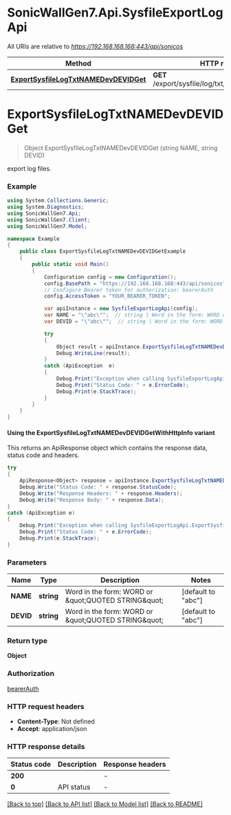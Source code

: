 # SonicWallGen7.Api.SysfileExportLogApi

All URIs are relative to *https://192.168.168.168:443/api/sonicos*

| Method | HTTP request | Description |
|--------|--------------|-------------|
| [**ExportSysfileLogTxtNAMEDevDEVIDGet**](SysfileExportLogApi.md#exportsysfilelogtxtnamedevdevidget) | **GET** /export/sysfile/log/txt/{NAME}/dev/{DEVID} |  |

<a id="exportsysfilelogtxtnamedevdevidget"></a>
# **ExportSysfileLogTxtNAMEDevDEVIDGet**
> Object ExportSysfileLogTxtNAMEDevDEVIDGet (string NAME, string DEVID)



export log files.

### Example
```csharp
using System.Collections.Generic;
using System.Diagnostics;
using SonicWallGen7.Api;
using SonicWallGen7.Client;
using SonicWallGen7.Model;

namespace Example
{
    public class ExportSysfileLogTxtNAMEDevDEVIDGetExample
    {
        public static void Main()
        {
            Configuration config = new Configuration();
            config.BasePath = "https://192.168.168.168:443/api/sonicos";
            // Configure Bearer token for authorization: bearerAuth
            config.AccessToken = "YOUR_BEARER_TOKEN";

            var apiInstance = new SysfileExportLogApi(config);
            var NAME = "\"abc\"";  // string | Word in the form: WORD or \"QUOTED STRING\" (default to "abc")
            var DEVID = "\"abc\"";  // string | Word in the form: WORD or \"QUOTED STRING\" (default to "abc")

            try
            {
                Object result = apiInstance.ExportSysfileLogTxtNAMEDevDEVIDGet(NAME, DEVID);
                Debug.WriteLine(result);
            }
            catch (ApiException  e)
            {
                Debug.Print("Exception when calling SysfileExportLogApi.ExportSysfileLogTxtNAMEDevDEVIDGet: " + e.Message);
                Debug.Print("Status Code: " + e.ErrorCode);
                Debug.Print(e.StackTrace);
            }
        }
    }
}
```

#### Using the ExportSysfileLogTxtNAMEDevDEVIDGetWithHttpInfo variant
This returns an ApiResponse object which contains the response data, status code and headers.

```csharp
try
{
    ApiResponse<Object> response = apiInstance.ExportSysfileLogTxtNAMEDevDEVIDGetWithHttpInfo(NAME, DEVID);
    Debug.Write("Status Code: " + response.StatusCode);
    Debug.Write("Response Headers: " + response.Headers);
    Debug.Write("Response Body: " + response.Data);
}
catch (ApiException e)
{
    Debug.Print("Exception when calling SysfileExportLogApi.ExportSysfileLogTxtNAMEDevDEVIDGetWithHttpInfo: " + e.Message);
    Debug.Print("Status Code: " + e.ErrorCode);
    Debug.Print(e.StackTrace);
}
```

### Parameters

| Name | Type | Description | Notes |
|------|------|-------------|-------|
| **NAME** | **string** | Word in the form: WORD or \&quot;QUOTED STRING\&quot; | [default to &quot;abc&quot;] |
| **DEVID** | **string** | Word in the form: WORD or \&quot;QUOTED STRING\&quot; | [default to &quot;abc&quot;] |

### Return type

**Object**

### Authorization

[bearerAuth](../README.md#bearerAuth)

### HTTP request headers

 - **Content-Type**: Not defined
 - **Accept**: application/json


### HTTP response details
| Status code | Description | Response headers |
|-------------|-------------|------------------|
| **200** |  |  -  |
| **0** | API status |  -  |

[[Back to top]](#) [[Back to API list]](../README.md#documentation-for-api-endpoints) [[Back to Model list]](../README.md#documentation-for-models) [[Back to README]](../README.md)

